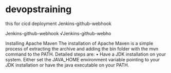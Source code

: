 # devopstraining
this for cicd deployment
Jenkins-github-webhook

Jenkins-github-webhook
√Jenkins-github-webho



Installing Apache Maven
The installation of Apache Maven is a simple process of extracting the archive and adding the bin folder with the mvn command to the PATH.
Detailed steps are:
• Have a JDK installation on your system. Either set the JAVA_HOME environment variable pointing to your JDK installation or have the java executable on your PATH.

